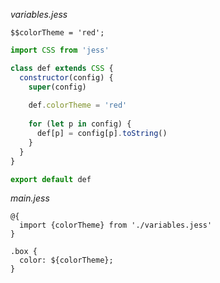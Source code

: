 
*variables.jess*
```less
$$colorTheme = 'red';
```
```js
import CSS from 'jess'

class def extends CSS {
  constructor(config) {
    super(config)
    
    def.colorTheme = 'red'
    
    for (let p in config) {
      def[p] = config[p].toString()
    }
  }
}

export default def
```


*main.jess*
```less
@{
  import {colorTheme} from './variables.jess'
}

.box {
  color: ${colorTheme};
}
```

